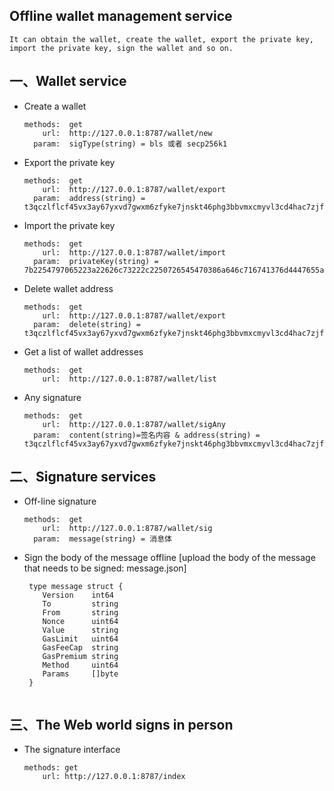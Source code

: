## Offline wallet management service
    It can obtain the wallet, create the wallet, export the private key, import the private key, sign the wallet and so on.

## 一、Wallet service
   * Create a wallet
     ````text
     methods:  get
         url:  http://127.0.0.1:8787/wallet/new
       param:  sigType(string) = bls 或者 secp256k1
   * Export the private key
     ````text
     methods:  get
         url:  http://127.0.0.1:8787/wallet/export
       param:  address(string) = t3qczlflcf45vx3ay67yxvd7gwxm6zfyke7jnskt46phg3bbvmxcmyvl3cd4hac7zjfvcx4wa4xme45sw47lea
   * Import the private key
     ````text
     methods:  get
         url:  http://127.0.0.1:8787/wallet/import
       param:  privateKey(string) = 7b2254797065223a22626c73222c2250726545470386a646c716741376d4447655a5a797a39734b62707a486a4159776e53754146593d227d
   * Delete wallet address
     ````text
     methods:  get
         url:  http://127.0.0.1:8787/wallet/export
       param:  delete(string) = t3qczlflcf45vx3ay67yxvd7gwxm6zfyke7jnskt46phg3bbvmxcmyvl3cd4hac7zjfvcx4wa4xme45sw47lea
   * Get a list of wallet addresses
     ````text
     methods:  get 
         url:  http://127.0.0.1:8787/wallet/list
   * Any signature
        ````text
        methods:  get 
            url:  http://127.0.0.1:8787/wallet/sigAny
          param:  content(string)=签名内容 & address(string) = t3qczlflcf45vx3ay67yxvd7gwxm6zfyke7jnskt46phg3bbvmxcmyvl3cd4hac7zjfvcx4wa4xme45sw47lea
     
## 二、Signature services
   * Off-line signature
     ````text
     methods:  get 
         url:  http://127.0.0.1:8787/wallet/sig
       param:  message(string) = 消息体
   * Sign the body of the message offline [upload the body of the message that needs to be signed: message.json]  
     ````text
      type message struct {
         Version    int64
         To         string
         From       string
         Nonce      uint64
         Value      string
         GasLimit   uint64
         GasFeeCap  string
         GasPremium string
         Method     uint64
         Params     []byte
      }
 
## 三、The Web world signs in person
   * The signature interface
     ````text
     methods: get
         url: http://127.0.0.1:8787/index 
